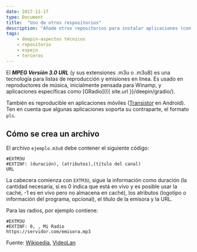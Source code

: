 ```yaml
---
date: 2017-11-17
type: Document
title:  "Uso de otros respositorios"
description: "Añade otros repositorios para instalar aplicaciones (con advertencias)"
tags:
    - deepin-aspectos técnicos
    - repositorio
    - espejo
    - terceros
---
```


El ***MPEG Versión 3.0 URL*** (y sus extensiones .m3u o .m3u8) es una tecnología para listas de reproducción y emisiones en línea. Es usado en reproductores de música, inicialmente pensada para Winamp, y aplicaciones específicas como [GRadio]({{ site.url }}/deepin/gradio/).

También es reproducible en aplicaciones móviles ([Transistor](https://github.com/y20k/transistor) en Android). Ten en cuenta que algunas aplicaciones soporta su contraparte, el formato `pls`.

## Cómo se crea un archivo
El archivo `ejemplo.m3u8` debe contener el siguiente código:
~~~
#EXTM3U
#EXTINF: (duración), (atributos),(título del canal)
URL
~~~

La cabecera comienza con `EXTM3U`, sigue la información como duración (la cantidad necesaria, si es 0 indica que está en vivo y es posible usar la caché, -1 es en vivo pero no almacena en caché), los atributos (logotipo o información del programa, opcional), el título de la emisora y la URL.

Para las radios, por ejemplo contiene:
~~~
#EXTM3U
#EXTINF: 0, , Mi Radio
https://servidor.com/emisora.mp3
~~~

Fuente: [Wikipedia](https://es.wikipedia.org/wiki/M3U), [VideoLan](https://wiki.videolan.org/M3U/)
